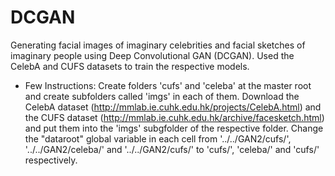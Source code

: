 # DCGAN

Generating facial images of imaginary celebrities and facial sketches of imaginary people using Deep Convolutional GAN (DCGAN). Used the CelebA and CUFS datasets to train the respective models.



* Few Instructions:
Create folders 'cufs' and 'celeba' at the master root and create subfolders called 'imgs' in each of them. Download the CelebA dataset (http://mmlab.ie.cuhk.edu.hk/projects/CelebA.html) and the CUFS dataset (http://mmlab.ie.cuhk.edu.hk/archive/facesketch.html) and put them into the 'imgs' subgfolder of the respective folder. Change the "dataroot" global variable in each cell from '../../GAN2/cufs/', '../../GAN2/celeba/' and '../../GAN2/cufs/' to 'cufs/', 'celeba/' and 'cufs/' respectively.  
